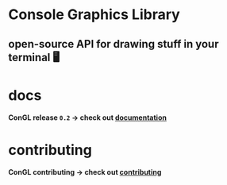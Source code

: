 # Console Graphics Library

## 	open-source  API for drawing stuff in your terminal 🖥
# docs
#### ConGL release `0.2` -> check out [documentation](.github/docs.md)
# contributing
#### ConGL contributing -> check out [contributing](.github/contributing.md)
